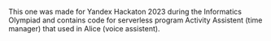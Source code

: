 This one was made for Yandex Hackaton 2023 during the Informatics Olympiad and contains code for serverless program Activity Assistent (time manager) that used in Alice (voice assistent).
